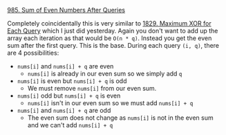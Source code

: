 [985. Sum of Even Numbers After Queries](https://leetcode.com/problems/sum-of-even-numbers-after-queries/)

Completely coincidentally this is very similar to [1829. Maximum XOR for Each Query](https://leetcode.com/problems/maximum-xor-for-each-query/) which I just did yesterday. Again you don't want to add up the array each iteration as that would be `O(n * q)`. Instead you get the even sum after the first query. This is the base. During each query `(i, q)`, there are 4 possibilities: 
- `nums[i]` and `nums[i] + q` are even
    - `nums[i]` is already in our even sum so we simply add `q`
- `nums[i]` is even but `nums[i] + q` is odd
    - We must remove `nums[i]` from our even sum.
- `nums[i]` odd but `nums[i] + q` is even
    - `nums[i]` isn't in our even sum so we must add `nums[i] + q`
- `nums[i]` and `nums[i] + q` are odd
    - The even sum does not change as `nums[i]` is not in the even sum and we can't add `nums[i] + q`